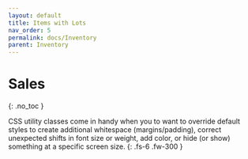 ```yaml
---
layout: default
title: Items with Lots
nav_order: 5
permalink: docs/Inventory
parent: Inventory
---
```


# Sales
{: .no_toc }

CSS utility classes come in handy when you to want to override default styles to create additional whitespace 
(margins/padding), correct unexpected shifts in font size or weight, add color, or hide (or show) something at a specific screen size.
{: .fs-6 .fw-300 }
